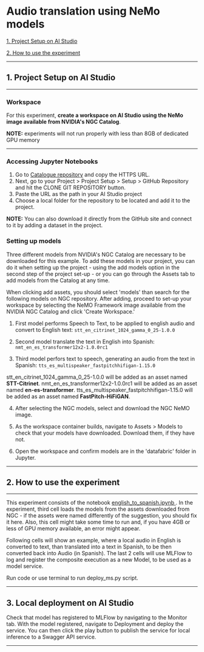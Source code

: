 # Audio translation using NeMo models
<!-- ![alt](../../../images/BERT_QA_image.png) -->
<!-- colocar uma imagem aqui -->

 [1. Project Setup on AI Studio](#1-project-setup-on-ai-studio)

 [2. How to use the experiment](#2-how-to-use-the-experiment)
 
 ---

 ## 1. Project Setup on AI Studio
 ---
 ### Workspace
 For this experiment, **create a workspace on AI Studio using the NeMo image available from NVIDIA's NGC Catalog**. 
 
 **NOTE:** experiments will not run properly with less than 8GB of dedicated GPU memory
 
 <!-- ![alt](../../../images/BERT_QA_WORKSPACE_CONFIG.png) -->
 <!-- colocar uma imagem aqui ilustrando a criação do workspace customizado -->
---
 ### Accessing Jupyter Notebooks

1. Go to [Catalogue repository](https://github.com/HPInc/aistudio-samples) and copy the HTTPS URL. 
2. Next, go to your Project > Project Setup > Setup > GitHub Repository and hit the CLONE GIT REPOSITORY button. 
3. Paste the URL as the path in your AI Studio project
4. Choose a local folder for the repository to be located and add it to the project. 

**NOTE:** You can also download it directly from the GitHub site and connect to it by adding a dataset in the project.


 ### Setting up models
 Three different models from NVIDIA's NGC Catalog are necessary to be downloaded for this example. To add these models in your project, you can do it when setting up the project - using the add models option in the second step of the project set-up - or you can go through the Assets tab to add models from the Catalog at any time. 
 
 When clicking add assets, you should select 'models' than search for the following models on NGC repository. After adding, proceed to set-up your workspace by selecting the NeMO Framework image available from the NVIDIA NGC Catalog and click 'Create Workspace.'
 
1. First model performs Speech to Text, to be applied to english audio and convert to English text:
  ```stt_en_citrinet_1024_gamma_0_25-1.0.0 ```

2. Second model translate the text in English into Spanish:
  ```nmt_en_es_transformer12x2-1.0.0rc1 ```

3. Third model perfors text to speech, generating an audio from the text in Spanish:
```tts_es_multispeaker_fastpitchhifigan-1.15.0```

  stt_en_citrinet_1024_gamma_0_25-1.0.0 will be added as an asset named **STT-Citrinet**. nmt_en_es_transformer12x2-1.0.0rc1 will be added as an asset named **en-es-transformer**. tts_es_multispeaker_fastpitchhifigan-1.15.0 will be added as an asset named **FastPitch-HiFiGAN**.

4. After selecting the NGC models, select and download the NGC NeMO image.
 
5. As the workspace container builds, navigate to Assets > Models to check that your models have downloaded. Download them, if they have not.
 
6. Open the workspace and confirm models are in the 'datafabric' folder in Jupyter.

 ---

 ## 2. How to use the experiment
 ---
   This experiment consists of the notebook [english_to_spanish.ipynb ](english_to_spanish.ipynb). In the experiment, third cell loads the models from the assets downloaded from NGC - if the assets were named differently of the suggestion, you should fix it here. Also, this cell might take some time to run and, if you have 4GB or less of GPU memory available, an error might appear.
	 
   Following cells will show an example, where a local audio in English is converted to text, than translated into a text in Spanish, to be then converted back into Audio (in Spanish). The last 2 cells will use MLFlow to log and register the composite execution as a new Model, to be used as a model service.

   Run code or use terminal to run deploy_ms.py script.
   
 ---

 ## 3. Local deployment on AI Studio
   Check that model has registered to MLFlow by navigating to the Monitor tab. With the model registered, navigate to Deployment and deploy the service. You can then click the play button to publish the service for local inference to a Swagger API service.

 ---
